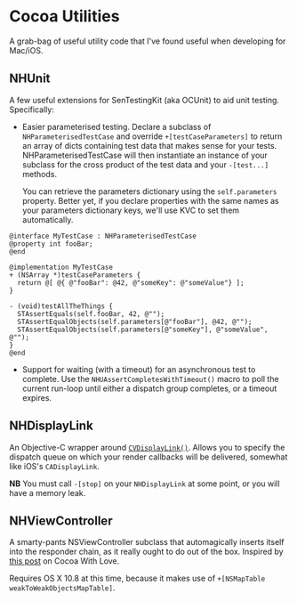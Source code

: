 # Cocoa Utilities
A grab-bag of useful utility code that I've found useful when developing for Mac/iOS.

## NHUnit
A few useful extensions for SenTestingKit (aka OCUnit) to aid unit testing. Specifically:
- Easier parameterised testing. Declare a subclass of `NHParameterisedTestCase` and override `+[testCaseParameters]` to return an array of dicts containing test data that makes sense for your tests. NHParameterisedTestCase will then instantiate an instance of your subclass for the cross product of the test data and your `-[test...]` methods.

  You can retrieve the parameters dictionary using the `self.parameters` property. Better yet, if you declare properties with the same names as your parameters dictionary keys, we'll use KVC to set them automatically.
  
```objc
@interface MyTestCase : NHParameterisedTestCase
@property int fooBar;
@end

@implementation MyTestCase
+ (NSArray *)testCaseParameters {
  return @[ @{ @"fooBar": @42, @"someKey": @"someValue"} ];
}

- (void)testAllTheThings {
  STAssertEquals(self.fooBar, 42, @"");
  STAssertEqualObjects(self.parameters[@"fooBar"], @42, @"");
  STAssertEqualObjects(self.parameters[@"someKey"], @"someValue", @"");
}
@end
```

- Support for waiting (with a timeout) for an asynchronous test to complete. 
  Use the `NHUAssertCompletesWithTimeout()` macro to poll the current run-loop
  until either a dispatch group completes, or a timeout expires.

## NHDisplayLink
An Objective-C wrapper around [`CVDisplayLink()`](http://developer.apple.com/library/mac/#documentation/QuartzCore/Reference/CVDisplayLinkRef/Reference/reference.html). Allows you to specify the dispatch queue on which your render callbacks will be delivered, somewhat like iOS's `CADisplayLink`.

**NB** You must call `-[stop]` on your `NHDisplayLink` at some point, or you will have a memory leak.

## NHViewController
A smarty-pants NSViewController subclass that automagically inserts itself into the responder chain, as it really ought to do out of the box. Inspired by [this post](http://www.cocoawithlove.com/2008/07/better-integration-for-nsviewcontroller.html) on Cocoa With Love.

Requires OS X 10.8 at this time, because it makes use of `+[NSMapTable weakToWeakObjectsMapTable]`.
